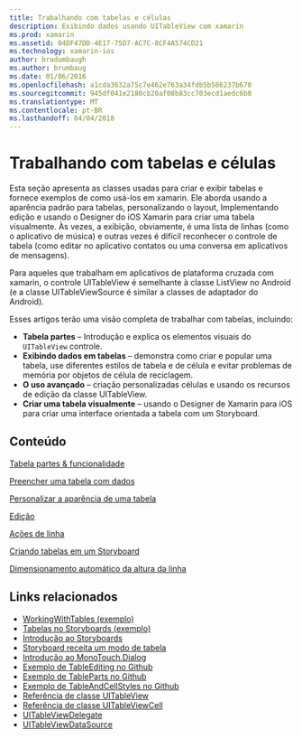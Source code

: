```yaml
---
title: Trabalhando com tabelas e células
description: Exibindo dados usando UITableView com xamarin
ms.prod: xamarin
ms.assetid: 04DF47DD-4E17-75D7-AC7C-8CF4A574CD21
ms.technology: xamarin-ios
author: bradumbaugh
ms.author: brumbaug
ms.date: 01/06/2016
ms.openlocfilehash: a1cda3632a75c7e462e763a34fdb5b586237b670
ms.sourcegitcommit: 945df041e2180cb20af08b83cc703ecd1aedc6b0
ms.translationtype: MT
ms.contentlocale: pt-BR
ms.lasthandoff: 04/04/2018
---
```

# <a name="working-with-tables-and-cells"></a>Trabalhando com tabelas e células


Esta seção apresenta as classes usadas para criar e exibir tabelas e fornece exemplos de como usá-los em xamarin. Ele aborda usando a aparência padrão para tabelas, personalizando o layout, Implementando edição e usando o Designer do iOS Xamarin para criar uma tabela visualmente. Às vezes, a exibição, obviamente, é uma lista de linhas (como o aplicativo de música) e outras vezes é difícil reconhecer o controle de tabela (como editar no aplicativo contatos ou uma conversa em aplicativos de mensagens).

Para aqueles que trabalham em aplicativos de plataforma cruzada com xamarin, o controle UITableView é semelhante à classe ListView no Android (e a classe UITableViewSource é similar a classes de adaptador do Android).

Esses artigos terão uma visão completa de trabalhar com tabelas, incluindo:

-   **Tabela partes** – Introdução e explica os elementos visuais do `UITableView` controle. 
-   **Exibindo dados em tabelas** – demonstra como criar e popular uma tabela, use diferentes estilos de tabela e de célula e evitar problemas de memória por objetos de célula de reciclagem. 
-   **O uso avançado** – criação personalizadas células e usando os recursos de edição da classe UITableView. 
-   **Criar uma tabela visualmente** – usando o Designer de Xamarin para iOS para criar uma interface orientada a tabela com um Storyboard. 


## <a name="contents"></a>Conteúdo

 [Tabela partes &amp; funcionalidade](~/ios/user-interface/controls/tables/table-parts-and-functionality.md)

 [Preencher uma tabela com dados](~/ios/user-interface/controls/tables/populating-a-table-with-data.md)

 [Personalizar a aparência de uma tabela](~/ios/user-interface/controls/tables/customizing-table-appearance.md)

 [Edição](~/ios/user-interface/controls/tables/editing.md)
 
 [Ações de linha](~/ios/user-interface/controls/tables/row-action.md)

 [Criando tabelas em um Storyboard](~/ios/user-interface/controls/tables/creating-tables-in-a-storyboard.md)
 
 [Dimensionamento automático da altura da linha](~/ios/user-interface/controls/tables/autosizing-row-height.md)


## <a name="related-links"></a>Links relacionados

- [WorkingWithTables (exemplo)](https://developer.xamarin.com/samples/monotouch/WorkingWithTables/)
- [Tabelas no Storyboards (exemplo)](https://developer.xamarin.com/samples/monotouch/StoryboardTable/)
- [Introdução ao Storyboards](~/ios/user-interface/storyboards/index.md)
- [Storyboard receita um modo de tabela](https://developer.xamarin.com/recipes/ios/general/storyboard/storyboard_a_tableview)
- [Introdução ao MonoTouch.Dialog](~/ios/user-interface/monotouch.dialog/index.md)
- [Exemplo de TableEditing no Github](https://github.com/xamarin/monotouch-samples/tree/master/TableEditing)
- [Exemplo de TableParts no Github](https://github.com/xamarin/monotouch-samples/tree/master/TableParts)
- [Exemplo de TableAndCellStyles no Github](https://github.com/xamarin/mobile-samples/tree/master/TablesLists)
- [Referência de classe UITableView](https://developer.apple.com/library/ios/documentation/UIKit/Reference/UITableView_Class/)
- [Referência de classe UITableViewCell](https://developer.apple.com/library/ios/documentation/UIKit/Reference/UITableViewCell_Class/)
- [UITableViewDelegate](https://developer.apple.com/library/ios/documentation/UIKit/Reference/UITableViewDelegate_Protocol/)
- [UITableViewDataSource](https://developer.apple.com/library/ios/documentation/UIKit/Reference/UITableViewDataSource_Protocol/)
